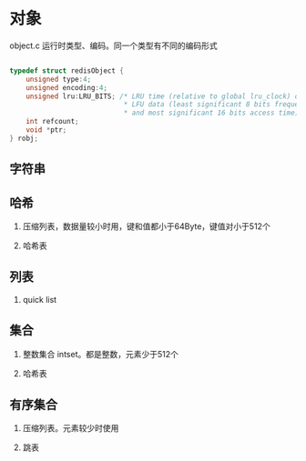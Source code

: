 # 对象

object.c
运行时类型、编码。同一个类型有不同的编码形式

``` C

typedef struct redisObject {
    unsigned type:4;
    unsigned encoding:4;
    unsigned lru:LRU_BITS; /* LRU time (relative to global lru_clock) or
                            * LFU data (least significant 8 bits frequency
                            * and most significant 16 bits access time). */
    int refcount;
    void *ptr;
} robj;

```

## 字符串

## 哈希

1. 压缩列表，数据量较小时用，键和值都小于64Byte，键值对小于512个

2. 哈希表

## 列表

1. quick list

## 集合

1. 整数集合 intset。都是整数，元素少于512个

2. 哈希表

## 有序集合

1. 压缩列表。元素较少时使用

2. 跳表
